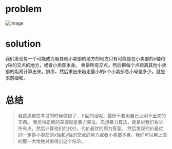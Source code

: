 # problem
![image](https://github.com/hellonk/hellonk.github.io/blob/master/problem_1162_92ee95a663e4db1741fc590a3f13c11f.jpg)
# solution
我们发现每一个可能成为吸其他小卖部的地方的地方只有可能是在小卖部的x轴和y轴的交点的地方，或者小卖部本身。
枚举所有交点。然后把每个点距离其他小卖部的距离计算出来。排序，然后求出来吸走最小的k个小卖部总小号是多少。就是求前缀和。
# 总结
> 我这道题在考试的时候做错了...下回的话呢，最好不要用自己证明不出来的东西。
我觉得正解的来源就是暴力算法。先想暴力算法，就是说我们枚举所有点，然后计算他们的代价，代价最优的即为答案。
然后发现代价最优的一定是小卖部的x轴和y轴的交点的地方或者小卖部本身。我们可以用上面的那一大堆绝对值得出这个结论。
